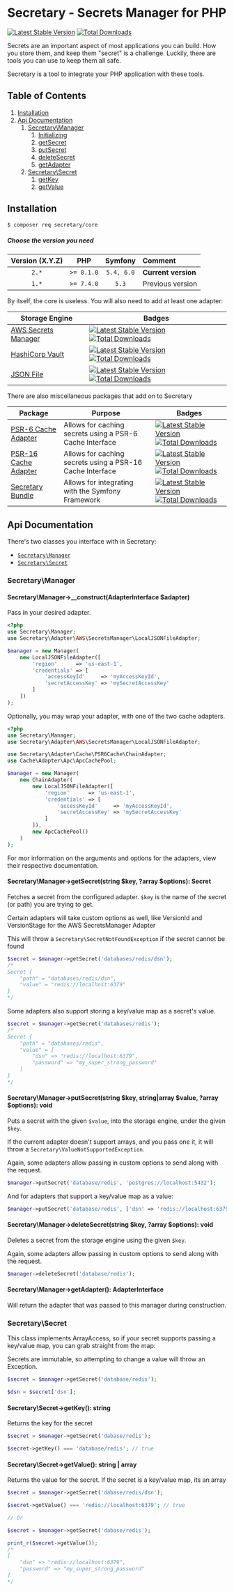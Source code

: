 # Secretary - Secrets Manager for PHP
[![Latest Stable Version](https://poser.pugx.org/secretary/core/version)](https://packagist.org/packages/secretary/core) [![Total Downloads](https://poser.pugx.org/secretary/core/downloads)](https://packagist.org/packages/secretary/core)

Secrets are an important aspect of most applications you can build. How you store them, and keep them "secret" is a challenge.
Luckily, there are tools you can use to keep them all safe. 

Secretary is a tool to integrate your PHP application with these tools.

## Table of Contents

1. [Installation](#installation)
2. [Api Documentation](#api-documentation)
    1. [Secretary\Manager](#manager-class)
        1. [Initializing](#manager-constructor)
        2. [getSecret](#manager-getSecret)
        3. [putSecret](#manager-putSecret)
        4. [deleteSecret](#manager-deleteSecret)
        5. [getAdapter](#manager-getAdapter)
    2. [Secretary\Secret](#secret-class)
        1. [getKey](#secret-getKey)
        1. [getValue](#secret-getValue)

## Installation

```bash
$ composer req secretary/core
```

##### Choose the version you need

| Version (X.Y.Z) |    PHP     |  Symfony   | Comment             |
|:---------------:|:----------:|:----------:|:--------------------|
|      `2.*`      | `>= 8.1.0` | `5.4, 6.0` | **Current version** |
|      `1.*`      | `>= 7.4.0` |   `5.3`    | Previous version    |

By itself, the core is useless. You will also need to add at least one adapter:

| Storage Engine | Badges |
| -------------- | -------- |
| [AWS Secrets Manager][aws-secrets-manager-adapter] | [![Latest Stable Version](https://poser.pugx.org/secretary/aws-secrets-manager-adapter/version)](https://packagist.org/packages/secretary/aws-secrets-manager-adapter) [![Total Downloads](https://poser.pugx.org/secretary/aws-secrets-manager-adapter/downloads)](https://packagist.org/packages/secretary/aws-secrets-manager-adapter) |
| [HashiCorp Vault][hashicorp-vault-adapter] | [![Latest Stable Version](https://poser.pugx.org/secretary/hashicorp-vault-adapter/version)](https://packagist.org/packages/secretary/hashicorp-vault-adapter) [![Total Downloads](https://poser.pugx.org/secretary/hashicorp-vault-adapter/downloads)](https://packagist.org/packages/secretary/hashicorp-vault-adapter) |
| [JSON File][json-file-adapter] | [![Latest Stable Version](https://poser.pugx.org/secretary/local-json-file-adapter/version)](https://packagist.org/packages/secretary/local-json-file-adapter) [![Total Downloads](https://poser.pugx.org/secretary/local-json-file-adapter/downloads)](https://packagist.org/packages/secretary/local-json-file-adapter) |

There are also miscellaneous packages that add on to Secretary 

| Package | Purpose | Badges |
| ------- | ------- | ------ |
| [PSR-6 Cache Adapter][psr-6-cache-adapter] | Allows for caching secrets using a PSR-6 Cache Interface | [![Latest Stable Version](https://poser.pugx.org/secretary/psr-6-cache-adapter/version)](https://packagist.org/packages/secretary/psr-6-cache-adapter) [![Total Downloads](https://poser.pugx.org/secretary/psr-6-cache-adapter/downloads)](https://packagist.org/packages/secretary/psr-6-cache-adapter) |
| [PSR-16 Cache Adapter][psr-16-cache-adapter] | Allows for caching secrets using a PSR-16 Cache Interface | [![Latest Stable Version](https://poser.pugx.org/secretary/psr-16-cache-adapter/version)](https://packagist.org/packages/secretary/psr-16-cache-adapter) [![Total Downloads](https://poser.pugx.org/secretary/psr-16-cache-adapter/downloads)](https://packagist.org/packages/secretary/psr-16-cache-adapter) |
| [Secretary Bundle][secretary-bundle] | Allows for integrating with the Symfony Framework | [![Latest Stable Version](https://poser.pugx.org/secretary/secretary-bundle/version)](https://packagist.org/packages/secretary/secretary-bundle) [![Total Downloads](https://poser.pugx.org/secretary/secretary-bundle/downloads)](https://packagist.org/packages/secretary/secretary-bundle) |

## Api Documentation

There's two classes you interface with in Secretary:

* [`Secretary\Manager`][Secretary\Manager::class]
* [`Secretary\Secret`][Secretary\Secret::class]

<a name="manager-class" />

### Secretary\Manager

<a name="manager-constructor" />

#### Secretary\Manager->__construct(AdapterInterface $adapter)

Pass in your desired adapter.

```php
<?php
use Secretary\Manager;
use Secretary\Adapter\AWS\SecretsManager\LocalJSONFileAdapter;

$manager = new Manager(
    new LocalJSONFileAdapter([
        'region'      => 'us-east-1',
        'credentials' => [
            'accessKeyId'     => 'myAccessKeyId',
            'secretAccessKey' => 'mySecretAccessKey'
        ]
    ])
);
```

Optionally, you may wrap your adapter, with one of the two cache adapters.

```php
<?php
use Secretary\Manager;
use Secretary\Adapter\AWS\SecretsManager\LocalJSONFileAdapter;

use Secretary\Adapter\Cache\PSR6Cache\ChainAdapter;
use Cache\Adapter\Apc\ApcCachePool;

$manager = new Manager(
    new ChainAdapter(
        new LocalJSONFileAdapter([
            'region'      => 'us-east-1',
            'credentials' => [
                'accessKeyId'     => 'myAccessKeyId',
                'secretAccessKey' => 'mySecretAccessKey'
            ]
        ]),
        new ApcCachePool()
    )
);
```

For mor information on the arguments and options for the adapters, view their respective documentation.

<a name="manager-getSecret" />

#### Secretary\Manager->getSecret(string $key, ?array $options): Secret

Fetches a secret from the configured adapter. `$key` is the name of the secret (or path) you are trying to get.

Certain adapters will take custom options as well, like VersionId and VersionStage for the AWS SecretsManager Adapter

This will throw a `Secretary\SecretNotFoundException` if the secret cannot be found

```php
$secret = $manager->getSecret('databases/redis/dsn');
/*
Secret {
    "path" = "databases/redis/dsn",
    "value" = "redis://localhost:6379"
}
*/
```

Some adapters also support storing a key/value map as a secret's value.

```php
$secret = $manager->getSecret('databases/redis');
/*
Secret {
    "path" = "databases/redis",
    "value" = [
        "dsn" => "redis://localhost:6379",
        "password" => "my_super_strong_password" 
    ]
}
*/
```

<a name="manager-putSecret" />

#### Secretary\Manager->putSecret(string $key, string|array $value, ?array $options): void

Puts a secret with the given `$value`, into the storage engine, under the given `$key`.

If the current adapter doesn't support arrays, and you pass one it, it will throw a `Secretary\ValueNotSupportedException`.

Again, some adapters allow passing in custom options to send along with the request.

```php
$manager->putSecret('database/redis', 'postgres://localhost:5432');
```

And for adapters that support a key/value map as a value: 

```php
$manager->putSecret('database/redis', ['dsn' => 'redis://localhost:6379', 'password' => 'my_super_strong_password']);
```

<a name="manager-deleteSecret" />

#### Secretary\Manager->deleteSecret(string $key, ?array $options): void

Deletes a secret from the storage engine using the given `$key`.

Again, some adapters allow passing in custom options to send along with the request.

```php
$manager->deleteSecret('database/redis');
```

<a name="manager-getAdapter" />

#### Secretary\Manager->getAdapter(): AdapterInterface

Will return the adapter that was passed to this manager during construction.

<a name="secret-class" />

### Secretary\Secret

This class implements ArrayAccess, so if your secret supports passing a key/value map, you can grab straight from the map:

Secrets are immutable, so attempting to change a value will throw an Exception.

```php
$secret = $manager->getSecret('database/redis');

$dsn = $secret['dsn'];
```

<a name="secret-getKey" />

#### Secretary\Secret->getKey(): string

Returns the key for the secret

```php
$secret = $manager->getSecret('dabase/redis');

$secret->getKey() === 'database/redis'; // true
```

<a name="secret-getValue" />

#### Secretary\Secret->getValue(): string | array

Returns the value for the secret. If the secret is a key/value map, its an array

```php
$secret = $manager->getSecret('dabase/redis/dsn');

$secret->getValue() === 'redis://localhost:6379'; // true

// Or

$secret = $manager->getSecret('dabase/redis');

print_r($secret->getValue()); 
/*
[
    "dsn" => "redis://localhost:6379",
    "password" => "my_super_strong_password" 
]
*/
```


[aws-secrets-manager-adapter]: https://github.com/secretary/php-aws-secrets-manager-adapter 
[hashicorp-vault-adapter]: https://github.com/secretary/php-hashicorp-vault-adapter 
[json-file-adapter]: https://github.com/secretary/php-json-file-adapter 
[psr-6-cache-adapter]: https://github.com/secretary/php-psr-6-cache-adapter 
[psr-16-cache-adapter]: https://github.com/secretary/php-psr-16-cache-adapter 
[secretary-bundle]: https://github.com/secretary/php-secretary-bundle
[Secretary\Manager::class]: https://github.com/secretary/php/blob/master/src/Core/src/Manager.php
[Secretary\Secret::class]: https://github.com/secretary/php/blob/master/src/Core/src/Secret.php
